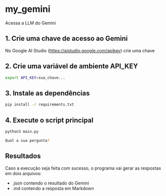 # my_gemini
Acessa a LLM do Gemini

## 1. Crie uma chave de acesso ao Gemini

No Google AI Studio (https://aistudio.google.com/apikey) crie uma chave

## 2. Crie uma variável de ambiente API_KEY

```bash
export API_KEY=sua_chave...
```

## 3. Instale as dependências

```bash
pip install -r requirements.txt
```

## 4. Execute o script principal

```bash
python3 main.py
```
```bash
Qual a sua pergunta?
```

## Resultados

Caso a execução seja feita com sucesso, o programa vai gerar as respostas em dois arquivos: 
- .json contendo o resultado do Gemini
- .md contendo a resposta em Markdown
